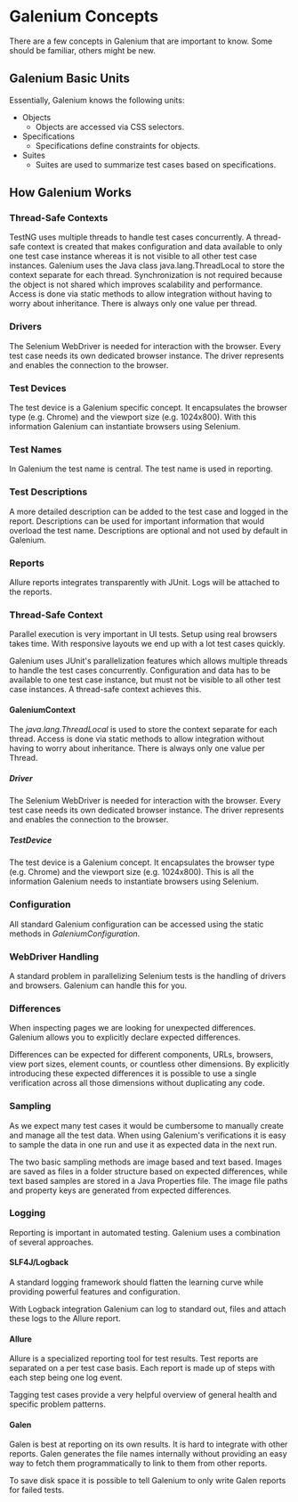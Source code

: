 # Galenium Concepts

There are a few concepts in Galenium that are important to know. Some should be familiar, others might be new.

## Galenium Basic Units

 Essentially, Galenium knows the following units:

* Objects
  * Objects are accessed via CSS selectors.
* Specifications
  * Specifications define constraints for objects.
* Suites
  * Suites are used to summarize test cases based on specifications.


## How Galenium Works

### Thread-Safe Contexts
 TestNG uses multiple threads to handle test cases concurrently.
 A thread-safe context is created that makes configuration and data available to only one test case instance whereas it is not visible to all other test case instances.
 Galenium uses the Java class java.lang.ThreadLocal to store the context separate for each thread.
 Synchronization is not required because the object is not shared which improves scalability and performance.
 Access is done via static methods to allow integration without having to worry about inheritance.
 There is always only one value per thread.

### Drivers
 The Selenium WebDriver is needed for interaction with the browser. Every test case needs its own dedicated browser instance. The driver represents and enables the connection to the browser.

### Test Devices
 The test device is a Galenium specific concept. It encapsulates the browser type (e.g. Chrome) and the viewport size (e.g. 1024x800). With this information Galenium can instantiate browsers using Selenium.

### Test Names
 In Galenium the test name is central. The test name is used in reporting.

### Test Descriptions
 A more detailed description can be added to the test case and logged in the report. Descriptions can be used for important information that would overload the test name.
 Descriptions are optional and not used by default in Galenium.

### Reports
Allure reports integrates transparently with JUnit. Logs will be attached to the reports.

### Thread-Safe Context

Parallel execution is very important in UI tests. Setup using real browsers takes time. With responsive layouts we end up with a lot test cases quickly.

Galenium uses JUnit's parallelization features which allows multiple threads to handle the test cases concurrently. Configuration and data has to be available to one test case instance, but must not be visible to all other test case instances. A thread-safe context achieves this.

#### GaleniumContext

The _java.lang.ThreadLocal_ is used to store the context separate for each thread. Access is done via static methods to allow integration without having to worry about inheritance. There is always only one value per Thread.

##### Driver

The Selenium WebDriver is needed for interaction with the browser. Every test case needs its own dedicated browser instance. The driver represents and enables the connection to the browser.

##### TestDevice

The test device is a Galenium concept. It encapsulates the browser type (e.g. Chrome) and the viewport size (e.g. 1024x800). This is all the information Galenium needs to instantiate browsers using Selenium.

### Configuration

All standard Galenium configuration can be accessed using the static methods in _GaleniumConfiguration_.

### WebDriver Handling

A standard problem in parallelizing Selenium tests is the handling of drivers and browsers. Galenium can handle this for you.

### Differences

When inspecting pages we are looking for unexpected differences. Galenium allows you to explicitly declare expected differences.

Differences can be expected for different components, URLs, browsers, view port sizes, element counts, or countless other dimensions. By explicitly introducing these expected differences it is possible to use a single verification across all those dimensions without duplicating any code.

### Sampling

As we expect many test cases it would be cumbersome to manually create and manage all the test data. When using Galenium's verifications it is easy to sample the data in one run and use it as expected data in the next run.

The two basic sampling methods are image based and text based. Images are saved as files in a folder structure based on expected differences, while text based samples are stored in a Java Properties file. The image file paths and property keys are generated from expected differences.

### Logging

Reporting is important in automated testing. Galenium uses a combination of several approaches.

#### SLF4J/Logback

A standard logging framework should flatten the learning curve while providing powerful features and configuration.

With Logback integration Galenium can log to standard out, files and attach these logs to
the Allure report.

#### Allure

Allure is a specialized reporting tool for test results. Test reports are separated on a per test case basis. Each report is made up of steps with each step being one log event.

Tagging test cases provide a very helpful overview of general health and specific problem patterns.

#### Galen

Galen is best at reporting on its own results. It is hard to integrate with other reports. Galen generates the file names internally without providing an easy way to fetch them programmatically to link to them from other reports.

To save disk space it is possible to tell Galenium to only write Galen reports for failed tests.

